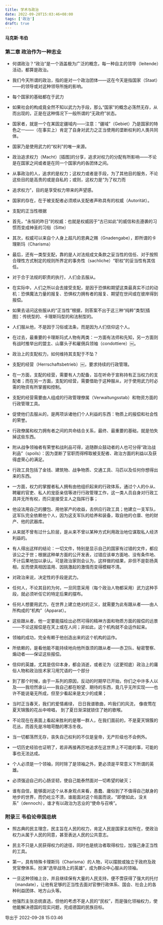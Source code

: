 ```yaml
---
title: 学术与政治
date: 2022-09-28T15:03:46+08:00
tags: ['政治']
draft: true
---
```


**马克斯·韦伯**


### 第二章 政治作为一种志业

* 何谓政治？“政治”是一个涵盖极为广泛的概念，每一种自主的领导（leitende）活动，都算是政治。

* 我们今天所谓的政治，指的是对一个政治团体——这在今天是指国家（Staat）——的领导或对这种领导所施的影响。

* 每个国家的基础都在于武力

* 如果社会的构成竟全然不知以武力为手段，那么“国家”的概念必荡然无存，从而出现的，正是在这种情况下一般所谓的“无政府”状态。

* 国家者，就是一个在某固定疆域内——注意：“疆域”（Gebiet）乃是国家的特色之一——（在事实上）肯定了自身对武力之正当使用的垄断权利的人类共同体。

* 国家乃是使用武力的“权利”的唯一来源。

* 政治追求权力（Macht）[插图]的分享，追求对权力的分配有所影响——不论是在国家之间或者是在同一个国家内的各团体之间。

* 从事政治的人，追求的是权力；这权力或者是手段，为了其他目的服务，不论这些目的是高贵的或是自私的；或则，这权力是“为了权力而

* 追求权力”，目的是享受权力带来的声望感。

* 国家的存在，在于被支配者必须顺从支配者声称具有的权威（Autorität）。

* 支配的正当性根据

* 首先，“永恒的昨日”的权威：也就是权威因于“古已如此”的威信和去遵袭的习惯而变成神圣的习俗（Sitte）

* 其次，权威可以来自个人身上超凡的恩典之赐（Gnadengabe），即所谓的卡理斯玛（Charisma）

* 最后，还有一类型支配，靠的是人对法规成文条款之妥当性的信任、对于按照合理性方式制定的规则所界定的事务性（sachliche）“职权”的妥当性有其信任。

* 对于合于法规的职责的执行，人们会去服从。

* 在实际中，人们之所以会去接受支配，是因于恐惧和期望这类最真实不过的动机：恐惧魔法力量的报复、恐惧权力拥有者的报复、期望在世间或在彼岸得到报偿。

* 如果去诘问这些服从的“正当性”根据，则答案不出于这三种“纯粹”类型[插图]：传统型的、卡理斯玛型的和法制型的。

* 人们服从他，不是因于习俗或法条，而是因为人们信仰这个人。

* 在过去，最重要的卡理斯玛式人物有两类：一方面有法师和先知，另一方面则有战时推举出的盟主、山寨头子和雇佣兵领袖（condottiere）￼。

* 政治上的支配权力，如何维持其支配于不坠？

* 支配的经营（Herrschaftsbetrieb）￼，要求持续的行政管理。

* 在一方面，支配的经营，需要有人力配备，旨在听命于宣称持有正当权力的支配者；而在另一方面，支配的经营，需要借助于这种服从，对于使用武力时必需的物资有所掌握和控制。

* 支配的经营需要由人组成的行政管理僚属（Verwaltungsstab）和物资方面的行政管理工具。

* 促使他们去服从的，是两项诉诸他们个人利益的东西：物质上的报偿和社会性的荣誉。

* 行政僚属和权力拥有者之间的共命结合关系，最终、最重要的基础，就是怕失掉这些东西。

* 附从战争领袖者有荣誉和战利品可得，追随群众鼓动者的人也可分得“政治战利品”（spoils）：因为垄断了官职而得榨取被支配者、政治方面的利益以及获得虚荣心的满足。

* 行政工具包括了金钱、建筑物、战争物质、交通工具、马匹以及任何你想得出来的东西。

* 一方面，权力的掌握者私人拥有由他组织起来的行政体系，通过个人的仆从、聘雇的官吏、私人的宠臣亲信等进行行政管理工作，这一类人员自身对行政工具并无所有权，而只是接受主人之指挥行事；

* 他设法用自己的腰包、用他家产的收益，去供应行政工具；他建立一支军队，这军队完全依赖他个人，因为这支军队的给养和装备，取自他的仓廪、他的财产、他的武器库。

* 从来就不曾有过什么阶层，是从来不曾以某种方式利用政治地位谋取私人经济利益的。

* 有人得出这样的结论：一切文件，特别是显示自己的国家有过错的文件，都应该公之于世；根据这种单方面的公开发表，过错应该单方面地、没有条件地、不计后果地加以承认。可是政治家则会认为，这样做的结果，非但不是彰扬真相，反而使真相因滥用、因挑激起的激情而变得模糊不清。

* 对政治来说，决定性的手段是武力。

* 任何人，不论其目的为何，一旦同意采用（每个政治人物都采用）武力这种手段，就必须听任它的特定后果的摆布。

* 任何人想要用武力，在世界上建立绝对的正义，就需要为此有跟从者——由人所构成的“机构”（Apparat）。

* 这些跟从者，他一定要能描绘出必然可得的精神方面和物质方面的报偿的远景——不论这报偿是在天上或在人间；非如此，这个机构就不会运作起来。

* 领袖的成功，完全有赖于他创造出来的这个机构的运作。

* 所依赖的，是看他能不能持续地向他所亟须的跟从者——赤卫队、秘密警察、煽动者——保证这些报偿。

* 信仰的英雄，尤其是信仰本身，都会消逝，或者沦为（这更彻底）政治上的庸俗人物和政治技术家习用咒语的一个部分

* 到了那个时候，由于一系列的原因，反动的时期早已开始，你们之中许多人以及——我坦然承认——我自己都在盼望、期待的东西，竟几乎无所实现——也许不能说毫无所成，但至少看起来是太少的成果；

* 当时正当春天，我们的爱情甫绿，
日日我谱歌曲，吟我们的风流，
像夜莺在夏天锦簇的花丛中啼唱，
到了夏日渐深就锁住了她的歌喉。

* 不论现在在表面上看起来胜利的是哪一群人，在我们面前的，不是夏天锦簇的花丛，而首先是冷暗苛酷的寒冻冬夜。

* 当一切都荡然无存，丧失自己权利的不仅是皇帝，无产阶级也不会例外。

* 一切历史经验也证明了，若非再接再厉地追求在这世界上不可能的事，可能的事也无法达成。

* 个人必须是一个领袖，同时除了是领袖之外，更必须是平常意义下所谓的英雄。

* 必须强迫自己的心肠坚韧，使自己能泰然面对一切希望的破灭；

* 谁有自信，能够面对这个从本身观点来看，愚蠢、庸俗到了不值得自己献身的地步的世界，而仍屹立不溃，谁能面对这个局面而说，“即使如此，没关系”（dennoch），谁才有以政治为志业的“使命与召唤”。


### 附录三 韦伯论帝国总统

* 照古典的民主理念，民主旨在人民的权力，肯定人民是国家主权所在，使政治权力从属于人民的同意，甚至表达人民的公共意志。

* 民主不只是人民获得权力的途径，同时也是统治者取得权位，加强己身正当性的工具。

* 第一，具有特殊卡理斯玛（Charisma）的人物，可以摆脱或独立于政府及政党官僚体系，扮演“选举战场上的英雄”，成为群众中心服从的领袖。

* 一旦这种领袖上台，并且继续保有大量的人民支持，便不啻获得了强大的托付（mandate），让他有足够的正当性去面对官僚行政体系、国会、社会上的各种利益团体、地方山头等。

* 他强烈主张总统直选，但他的考虑不是人民的“民权”，而是强化领袖权力，使他能解决德国的现实问题，完成德国的民族目标。

导出于 2022-09-28 15:03:46

